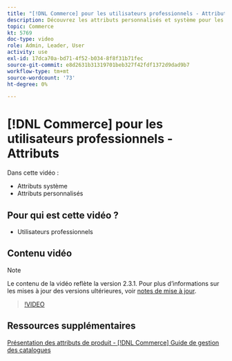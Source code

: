 ```yaml
---
title: "[!DNL Commerce] pour les utilisateurs professionnels - Attributs"
description: Découvrez les attributs personnalisés et système pour les produits.
topic: Commerce
kt: 5769
doc-type: video
role: Admin, Leader, User
activity: use
exl-id: 17dca70a-bd71-4f52-b034-8f8f31b71fec
source-git-commit: e8d2631b31319701beb327f42fdf1372d9dad9b7
workflow-type: tm+mt
source-wordcount: '73'
ht-degree: 0%

---
```


# [!DNL Commerce] pour les utilisateurs professionnels - Attributs

Dans cette vidéo :

- Attributs système
- Attributs personnalisés

## Pour qui est cette vidéo ?

- Utilisateurs professionnels

## Contenu vidéo

>[!NOTE]
>
>Le contenu de la vidéo reflète la version 2.3.1. Pour plus d’informations sur les mises à jour des versions ultérieures, voir [notes de mise à jour](https://experienceleague.adobe.com/docs/commerce-operations/release/notes/overview.html).

>[!VIDEO](https://video.tv.adobe.com/v/35954?quality=12&learn=on)

## Ressources supplémentaires

[Présentation des attributs de produit - [!DNL Commerce] Guide de gestion des catalogues](https://experienceleague.adobe.com/docs/commerce-admin/catalog/product-attributes/product-attributes.html)
